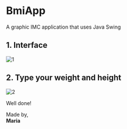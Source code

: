 # BmiApp
 A graphic IMC application that uses Java Swing

 ## 1. Interface
![1](https://github.com/monocat-neko/BmiApp/assets/129681589/ed5c2c1c-59b2-41ee-b40d-c73104201d92)

 ## 2. Type your weight and height
 
![2](https://github.com/monocat-neko/BmiApp/assets/129681589/11e2bd11-955e-43b0-a76c-92b47d9b2d51)

Well done!

Made by,<br>
**Maria**
